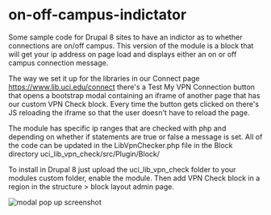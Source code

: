 # on-off-campus-indictator
Some sample code for Drupal 8 sites to have an indictor as to whether connections are on/off campus. This version of the module is a block that will get your ip address on page load and displays either an on or off campus connection message. 

The way we set it up for the libraries in our Connect page https://www.lib.uci.edu/connect there's a Test My VPN Connection button that opens a bootstrap modal containing an iframe of another page that has our custom VPN Check block. Every time the button gets clicked on there's JS reloading the iframe so that the user doesn't have to reload the page. 

The module has specific ip ranges that are checked with php and depending on whether if statements are true or false a message is set. All of the code can be updated in the LibVpnChecker.php file in the Block directory uci_lib_vpn_check/src/Plugin/Block/

To install in Drupal 8 just upload the uci_lib_vpn_check folder to your modules custom folder, enable the module. Then add VPN Check block in a region in the structure > block layout admin page.

<img src="https://www.lib.uci.edu/sites/default/files/images/VPN_tests_screenshots.jpg" alt="modal pop up screenshot"/>
